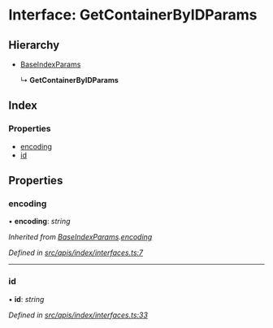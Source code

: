 # Interface: GetContainerByIDParams

## Hierarchy

- [BaseIndexParams](index_interfaces.baseindexparams)

  ↳ **GetContainerByIDParams**

## Index

### Properties

- [encoding](index_interfaces.getcontainerbyidparams#encoding)
- [id](index_interfaces.getcontainerbyidparams#id)

## Properties

### encoding

• **encoding**: _string_

_Inherited from [BaseIndexParams](index_interfaces.baseindexparams).[encoding](index_interfaces.baseindexparams#encoding)_

_Defined in [src/apis/index/interfaces.ts:7](https://github.com/chain4travel/caminojs/blob/3883166/src/apis/index/interfaces.ts#L7)_

---

### id

• **id**: _string_

_Defined in [src/apis/index/interfaces.ts:33](https://github.com/chain4travel/caminojs/blob/3883166/src/apis/index/interfaces.ts#L33)_
